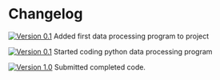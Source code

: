 # Changelog

[![Version 0.1](https://img.shields.io/badge/V%200.1-Daniel-blue.svg)](./template.R) Added first data processing program to project

[![Version 0.1](https://img.shields.io/badge/V%200.2-Daniel-blue.svg)](./template.py) Started coding python data processing program

[![Version 1.0](https://img.shields.io/badge/V%201.0-Team%206-green.svg)](./hackthemachine.R) Submitted completed code.
